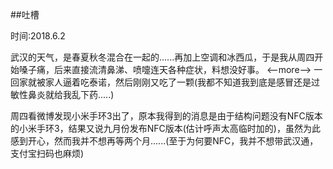 ##吐槽

时间:2018.6.2

武汉的天气，是春夏秋冬混合在一起的......再加上空调和冰西瓜，于是我从周四开始嗓子痛，后来直接流清鼻涕、喷嚏连天各种症状，料想没好事。
<--more-->
一回家就被家人逼着吃泰诺，然后刚刚又吃了一颗(我都不知道我到底是感冒还是过敏性鼻炎就给我乱下药.....)

周四看微博发现小米手环3出了，原本我得到的消息是由于结构问题没有NFC版本的小米手环3，结果又说九月份发布NFC版本(估计呼声太高临时加的)，虽然为此感到开心，然而我并不想再等两个月......(至于为何要NFC，我并不想带武汉通，支付宝扫码也麻烦)